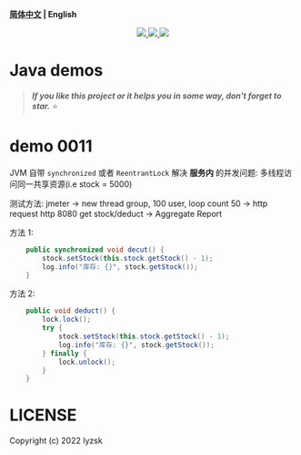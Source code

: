 **[简体中文](./README.zh-CN.md) | English**

<p align="center">
    <a href="https://github.com/lyzsk/full-stack-demos/blob/master/LICENSE">
        <img src="https://img.shields.io/github/license/lyzsk/full-stack-demos.svg?style=plastic&logo=github" />
    </a>
    <a href="https://github.com/lyzsk/full-stack-demos/members">
        <img src="https://img.shields.io/github/forks/lyzsk/full-stack-demos.svg?style=plastic&logo=github" />
    </a>
    <a href="https://github.com/lyzsk/full-stack-demos/stargazers">
        <img src="https://img.shields.io/github/stars/lyzsk/full-stack-demos.svg?style=plastic&logo=github" />
    </a>
</p>

# Java demos

> **_If you like this project or it helps you in some way, don't forget to star._** :star:

# demo 0011

JVM 自带 `synchronized` 或者 `ReentrantLock` 解决 **服务内** 的并发问题: 多线程访问同一共享资源(i.e stock = 5000)

测试方法: jmeter -> new thread group, 100 user, loop count 50 -> http request http 8080 get stock/deduct -> Aggregate Report

方法 1:

```java
    public synchronized void decut() {
        stock.setStock(this.stock.getStock() - 1);
        log.info("库存: {}", stock.getStock());
    }
```

方法 2:

```java
    public void deduct() {
        lock.lock();
        try {
            stock.setStock(this.stock.getStock() - 1);
            log.info("库存: {}", stock.getStock());
        } finally {
            lock.unlock();
        }
    }
```

# LICENSE

Copyright (c) 2022 lyzsk
